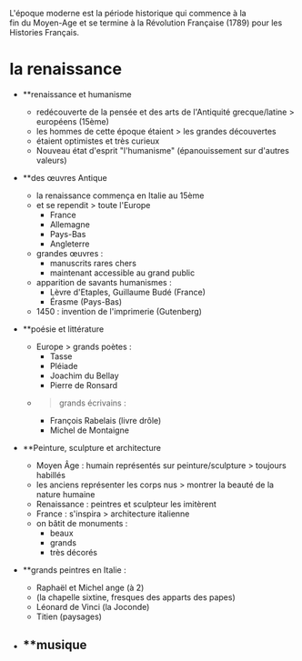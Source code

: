 L'époque moderne est la période historique qui commence à la fin du Moyen-Age et se termine à la Révolution Française (1789) pour les Histories Français. 

# la renaissance

- **renaissance et humanisme 
	- redécouverte de la pensée et des arts de l'Antiquité grecque/latine > européens (15ème)
	- les hommes de cette époque étaient > les grandes découvertes
	- étaient optimistes et très curieux
	- Nouveau état d'esprit "l'humanisme" (épanouissement sur d'autres valeurs)

- **des œuvres Antique
	- la renaissance commença en Italie au 15ème 
	- et se rependit > toute l'Europe 
		- France
		- Allemagne
		-  Pays-Bas
		- Angleterre
	- grandes œuvres : 
		- manuscrits rares chers 
		- maintenant accessible au grand public
	- apparition de savants humanismes :
		- Lèvre d'Etaples, Guillaume Budé (France)
		- Érasme (Pays-Bas)
	- 1450 : invention de l'imprimerie (Gutenberg) 

- **poésie et littérature 
	- Europe > grands poètes :
		- Tasse
		- Pléiade
		- Joachim du  Bellay
		- Pierre de Ronsard
	- > grands écrivains :
		- François Rabelais (livre drôle)
		- Michel de Montaigne

- **Peinture, sculpture et architecture
	- Moyen Âge : humain représentés sur peinture/sculpture > toujours habillés
	- les anciens représenter les corps nus > montrer la beauté de la nature humaine
	- Renaissance : peintres et sculpteur les imitèrent
	- France : s'inspira > architecture italienne
	- on bâtit de monuments :
		- beaux
		- grands
		- très décorés

- **grands peintres en Italie :
	- Raphaël et Michel ange (à 2)
	- (la chapelle sixtine, fresques des apparts des papes)
	- Léonard de Vinci (la Joconde)
	- Titien (paysages)

- **musique
	- 
